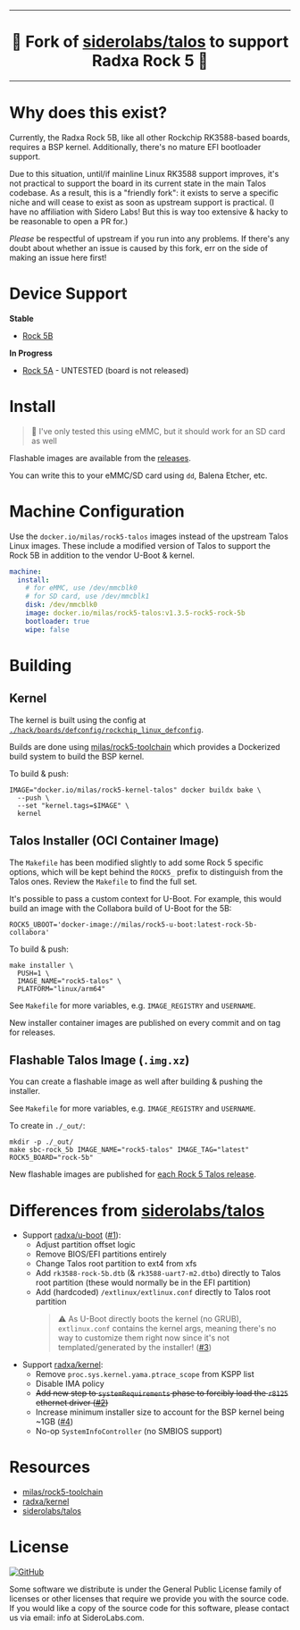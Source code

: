 <!-- markdownlint-disable MD041 -->

---

<h1 align="center">🍴 Fork of <a href="https://github.com/siderolabs/talos/">siderolabs/talos</a> to support Radxa Rock 5 🍴</h1>

---

# Why does this exist?
Currently, the Radxa Rock 5B, like all other Rockchip RK3588-based boards, requires a BSP kernel.
Additionally, there's no mature EFI bootloader support.

Due to this situation, until/if mainline Linux RK3588 support improves, it's not practical to support the board in its current state in the main Talos codebase.
As a result, this is a "friendly fork": it exists to serve a specific niche and will cease to exist as soon as upstream support is practical.
(I have no affiliation with Sidero Labs! But this is way too extensive & hacky to be reasonable to open a PR for.)

_Please_ be respectful of upstream if you run into any problems.
If there's any doubt about whether an issue is caused by this fork, err on the side of making an issue here first!

# Device Support
**Stable**
* [Rock 5B](https://wiki.radxa.com/Rock5/5B)

**In Progress**
* [Rock 5A](https://wiki.radxa.com/Rock5/5a) - UNTESTED (board is not released)

# Install
> 💾 I've only tested this using eMMC, but it should work for an SD card as well

Flashable images are available from the [releases](https://github.com/milas/rock5-talos/releases/latest).

You can write this to your eMMC/SD card using `dd`, Balena Etcher, etc. 

# Machine Configuration
Use the `docker.io/milas/rock5-talos` images instead of the upstream Talos Linux images.
These include a modified version of Talos to support the Rock 5B in addition to the vendor U-Boot & kernel.

```yaml
machine:
  install:
    # for eMMC, use /dev/mmcblk0
    # for SD card, use /dev/mmcblk1
    disk: /dev/mmcblk0
    image: docker.io/milas/rock5-talos:v1.3.5-rock5-rock-5b
    bootloader: true
    wipe: false
```

# Building
## Kernel
The kernel is built using the config at [`./hack/boards/defconfig/rockchip_linux_defconfig`](https://github.com/milas/rock5-talos/blob/main/hack/boards/defconfig/rockchip_linux_defconfig).

Builds are done using [milas/rock5-toolchain](https://github.com/milas/rock5-toolchain) which provides a Dockerized build system to build the BSP kernel.

To build & push:
```shell
IMAGE="docker.io/milas/rock5-kernel-talos" docker buildx bake \
  --push \
  --set "kernel.tags=$IMAGE" \
  kernel
```

## Talos Installer (OCI Container Image)
The `Makefile` has been modified slightly to add some Rock 5 specific options, which
will be kept behind the `ROCK5_` prefix to distinguish from the Talos ones. Review
the `Makefile` to find the full set.

It's possible to pass a custom context for U-Boot. For example, this would build an
image with the Collabora build of U-Boot for the 5B:
```
ROCK5_UBOOT='docker-image://milas/rock5-u-boot:latest-rock-5b-collabora'
```

To build & push:
```shell
make installer \
  PUSH=1 \
  IMAGE_NAME="rock5-talos" \
  PLATFORM="linux/arm64"
```

See `Makefile` for more variables, e.g. `IMAGE_REGISTRY` and `USERNAME`.

New installer container images are published on every commit and on tag for releases.

## Flashable Talos Image (`.img.xz`)
You can create a flashable image as well after building & pushing the installer.

See `Makefile` for more variables, e.g. `IMAGE_REGISTRY` and `USERNAME`.

To create in `./_out/`:
```shell
mkdir -p ./_out/
make sbc-rock_5b IMAGE_NAME="rock5-talos" IMAGE_TAG="latest" ROCK5_BOARD="rock-5b"
```

New flashable images are published for [each Rock 5 Talos release](https://github.com/milas/rock5-talos/releases).

# Differences from [siderolabs/talos](https://github.com/siderolabs/talos)
* Support [radxa/u-boot](https://github.com/radxa/u-boot) ([#1](https://github.com/milas/rock5-talos/issues/1)):
  * Adjust partition offset logic
  * Remove BIOS/EFI partitions entirely
  * Change Talos root partition to ext4 from xfs
  * Add `rk3588-rock-5b.dtb` (& `rk3588-uart7-m2.dtbo`) directly to
    Talos root partition (these would normally be in the EFI partition)
  * Add (hardcoded) `/extlinux/extlinux.conf` directly to Talos
    root partition
    >⚠️ As U-Boot directly boots the kernel (no GRUB), `extlinux.conf`
      contains the kernel args, meaning there's no way to customize them
      right now since it's not templated/generated by the installer! ([#3](https://github.com/milas/rock5-talos/issues/3))
* Support [radxa/kernel](https://github.com/radxa/kernel):
  * Remove `proc.sys.kernel.yama.ptrace_scope` from KSPP list
  * Disable IMA policy
  * ~~Add new step to `systemRequirements` phase to forcibly load the
    `r8125` ethernet driver ([#2](https://github.com/milas/rock5-talos/issues/2))~~
  * Increase minimum installer size to account for the BSP kernel
    being ~1GB ([#4](https://github.com/milas/rock5-talos/issues/4))
  * No-op `SystemInfoController` (no SMBIOS support)

# Resources
* [milas/rock5-toolchain](https://github.com/milas/rock5-toolchain)
* [radxa/kernel](https://github.com/radxa/kernel)
* [siderolabs/talos](https://github.com/siderolabs/talos/)

# License

<a href="https://github.com/talos-systems/talos/blob/master/LICENSE">
  <img alt="GitHub" src="https://img.shields.io/github/license/talos-systems/talos?style=flat-square">
</a>

Some software we distribute is under the General Public License family
of licenses or other licenses that require we provide you with the
source code.
If you would like a copy of the source code for this
software, please contact us via email: info at SideroLabs.com.
